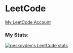 # LeetCode

[My LeetCode Account](https://leetcode.com/peskovdev/)


### My Stats:
[![peskovdev's LeetCode stats](https://leetcode-stats-six.vercel.app/?username=peskovdev)](https://github.com/KnlnKS/leetcode-stats)

<!-- black theme -->
<!-- [![peskovdev's LeetCode stats](https://leetcode-stats-six.vercel.app/?username=peskovdev&theme=dark)](https://github.com/KnlnKS/leetcode-stats) -->
